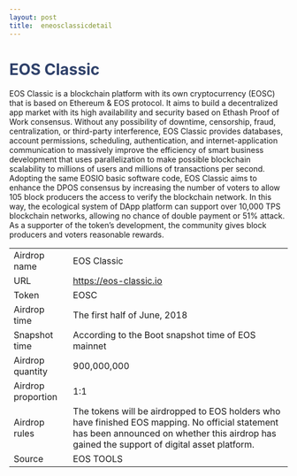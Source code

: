 ```yaml
---
layout: post
title:  eneosclassicdetail
---
```



<h1 style="color: #2F416A">EOS Classic</h1>
<p>
EOS Classic is a blockchain platform with its own cryptocurrency (EOSC) that is based on Ethereum & EOS protocol. It aims to build a decentralized app market with its high availability and security based on Ethash Proof of Work consensus. Without any possibility of downtime, censorship, fraud, centralization, or third-party interference, EOS Classic provides databases, account permissions, scheduling, authentication, and internet-application communication to massively improve the efficiency of smart business development that uses parallelization to make possible blockchain scalability to millions of users and millions of transactions per second. Adopting the same EOSIO basic software code, EOS Classic aims to enhance the DPOS consensus by increasing the number of voters to allow 105 block producers the access to verify the blockchain network. In this way, the ecological system of DApp platform can support over 10,000 TPS blockchain networks, allowing no chance of double payment or 51% attack. As a supporter of the token’s development, the community gives block producers and voters reasonable rewards.
</p>

<table class="center">
  <tbody>
    <tr>
        <td class="tablehalf">Airdrop name</td>
        <td class="tablehalf">EOS Classic</td>
    </tr>
    <tr>
        <td>URL</td>
        <td><a href="https://eos-classic.io" target="_blank">https://eos-classic.io</a></td>
    </tr>
    <tr>
        <td>Token</td>
        <td>EOSC</td>
    </tr>
    <tr>
        <td>Airdrop time</td>
        <td>The first half of June, 2018 </td>
    </tr>
    <tr>
        <td>Snapshot time</td>
        <td>According to the Boot snapshot time of EOS mainnet</td>
    </tr>
    <tr>
        <td>Airdrop quantity</td>
        <td>900,000,000</td>
    </tr>
    <tr>
        <td>Airdrop proportion</td>
        <td>1:1</td>
    </tr>
    <tr>
        <td>Airdrop rules</td>
        <td>
      The tokens will be airdropped to EOS holders who have finished EOS mapping. No official statement has been announced on whether this airdrop has gained the support of digital asset platform.
        </td>
    </tr>
       <tr>
        <td>Source</td>
        <td>EOS TOOLS</td>
    </tr>
  </tbody>
</table>


